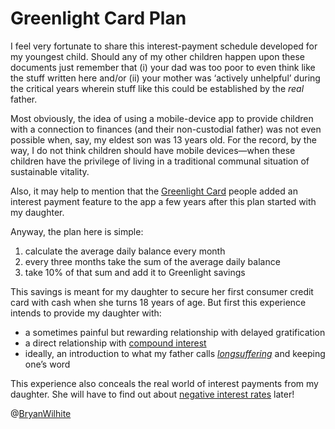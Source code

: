 # Greenlight Card Plan

I feel very fortunate to share this interest-payment schedule developed for my youngest child. Should any of my other children happen upon these documents just remember that (i) your dad was too poor to even think like the stuff written here and/or (ii) your mother was ‘actively unhelpful’ during the critical years wherein stuff like this could be established by the _real_ father.

Most obviously, the idea of using a mobile-device app to provide children with a connection to finances (and their non-custodial father) was not even possible when, say, my eldest son was 13 years old. For the record, by the way, I do not think children should have mobile devices—when these children have the privilege of living in a traditional communal situation of sustainable vitality.

Also, it may help to mention that the [Greenlight Card](https://www.greenlightcard.com/) people added an interest payment feature to the app a few years after this plan started with my daughter.

Anyway, the plan here is simple:

1. calculate the average daily balance every month
2. every three months take the sum of the average daily balance
3. take 10% of that sum and add it to Greenlight savings

This savings is meant for my daughter to secure her first consumer credit card with cash when she turns 18 years of age. But first this experience intends to provide my daughter with:

- a sometimes painful but rewarding relationship with delayed gratification
- a direct relationship with [compound interest](https://en.wikipedia.org/wiki/Compound_interest)
- ideally, an introduction to what my father calls [_longsuffering_](https://www.blueletterbible.org/search/search.cfm?Criteria=longsuffering&t=KJV#s=s_primary_0_1) and keeping one’s word

This experience also conceals the real world of interest payments from my daughter. She will have to find out about [negative interest rates](https://www.forbes.com/sites/advisor/2020/05/18/negative-interest-rates-explained-how-could-they-affect-you/#674e77a27b46) later!

@[BryanWilhite](https://twitter.com/BryanWilhite)
